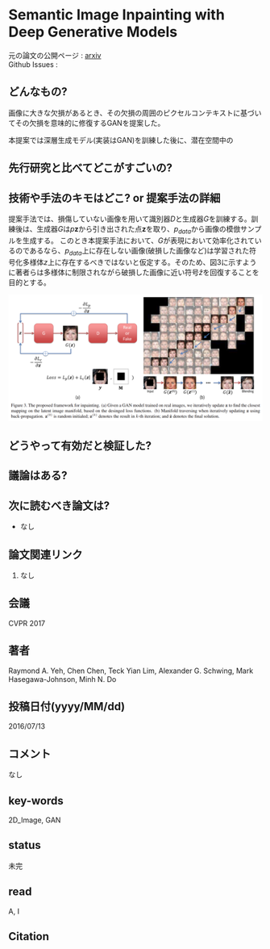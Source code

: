 # Semantic Image Inpainting with Deep Generative Models

元の論文の公開ページ : [arxiv](https://arxiv.org/abs/1607.07539)  
Github Issues : 

## どんなもの?
画像に大きな欠損があるとき、その欠損の周囲のピクセルコンテキストに基づいてその欠損を意味的に修復するGANを提案した。

本提案では深層生成モデル(実装はGAN)を訓練した後に、潜在空間中の

## 先行研究と比べてどこがすごいの?

## 技術や手法のキモはどこ? or 提案手法の詳細
提案手法では、損傷していない画像を用いて識別器$D$と生成器$G$を訓練する。訓練後は、生成器$G$は$p{\mathbf{z}}$から引き出された点$\mathbf{z}$を取り、$p_ {data}$から画像の模倣サンプルを生成する。
このとき本提案手法において、$G$が表現において効率化されているのであるなら、$p_{data}$上に存在しない画像(破損した画像など)は学習された符号化多様体$z$上に存在するべきではないと仮定する。そのため、図3に示すように著者らは多様体に制限されながら破損した画像に近い符号$\hat{z}$を回復することを目的とする。

![fig3](img/SIIwDGM/fig3.png)

## どうやって有効だと検証した?

## 議論はある?

## 次に読むべき論文は?
- なし

## 論文関連リンク
1. なし

## 会議
CVPR 2017

## 著者
Raymond A. Yeh, Chen Chen, Teck Yian Lim, Alexander G. Schwing, Mark Hasegawa-Johnson, Minh N. Do

## 投稿日付(yyyy/MM/dd)
2016/07/13

## コメント
なし

## key-words
2D_Image, GAN

## status
未完

## read
A, I

## Citation
